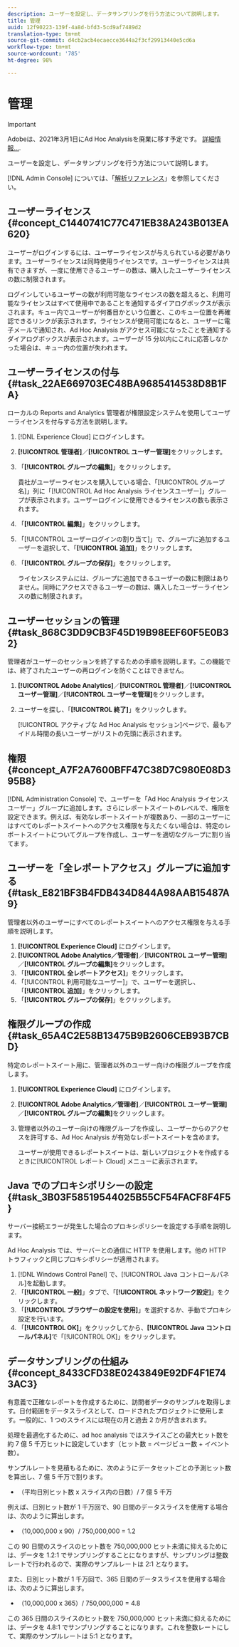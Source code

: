 ```yaml
---
description: ユーザーを設定し、データサンプリングを行う方法について説明します。
title: 管理
uuid: 12f90223-139f-4a8d-bfd3-5cd9af7489d2
translation-type: tm+mt
source-git-commit: d4cb2acb4ecaecce3644a2f3cf29913440e5cd6a
workflow-type: tm+mt
source-wordcount: '785'
ht-degree: 98%

---
```



# 管理

>[!IMPORTANT]
>
>Adobeは、2021年3月1日にAd Hoc Analysisを廃業に移す予定です。 [詳細情報...](https://adobe.ly/discoverworkspace).

ユーザーを設定し、データサンプリングを行う方法について説明します。

[!DNL Admin Console] については、「[解析リファレンス](https://docs.adobe.com/content/help/ja-JP/analytics/landing/home.html)」を参照してください。

## ユーザーライセンス {#concept_C1440741C77C471EB38A243B013EA620}

ユーザーがログインするには、ユーザーライセンスが与えられている必要があります。ユーザーライセンスは同時使用ライセンスです。ユーザーライセンスは共有できますが、一度に使用できるユーザーの数は、購入したユーザーライセンスの数に制限されます。

<!-- 

c_user_license.html

 -->

ログインしているユーザーの数が利用可能なライセンスの数を超えると、利用可能なライセンスはすべて使用中であることを通知するダイアログボックスが表示されます。キュー内でユーザーが何番目かという位置と、このキュー位置を再確認できるリンクが表示されます。ライセンスが使用可能になると、ユーザーに電子メールで通知され、Ad Hoc Analysis がアクセス可能になったことを通知するダイアログボックスが表示されます。ユーザーが 15 分以内にこれに応答しなかった場合は、キュー内の位置が失われます。

## ユーザーライセンスの付与 {#task_22AE669703EC48BA9685414538D8B1FA}

ローカルの Reports and Analytics 管理者が権限設定システムを使用してユーザーライセンスを付与する方法を説明します。

<!-- 

t_user_licenses.xml

 -->

1. [!DNL Experience Cloud] にログインします。
1. **[!UICONTROL 管理者]**／**[!UICONTROL ユーザー管理]**&#x200B;をクリックします。
1. 「**[!UICONTROL グループの編集]**」をクリックします。

   貴社がユーザーライセンスを購入している場合、「[!UICONTROL グループ名]」列に「[!UICONTROL Ad Hoc Analysis ライセンスユーザー]」グループが表示されます。ユーザーログインに使用できるライセンスの数も表示されます。

1. 「**[!UICONTROL 編集]**」をクリックします。
1. 「[!UICONTROL ユーザーログインの割り当て]」で、グループに追加するユーザーを選択して、「**[!UICONTROL 追加]**」をクリックします。
1. 「**[!UICONTROL グループの保存]**」をクリックします。

   ライセンスシステムには、グループに追加できるユーザーの数に制限はありません。同時にアクセスできるユーザーの数は、購入したユーザーライセンスの数に制限されます。

## ユーザーセッションの管理 {#task_868C3DD9CB3F45D19B98EEF60F5E0B32}

管理者がユーザーのセッションを終了するための手順を説明します。この機能では、終了されたユーザーの再ログインを防ぐことはできません。

<!-- 

t_managing_users.xml

 -->

1. **[!UICONTROL Adobe Analytics]**／**[!UICONTROL 管理者]**／**[!UICONTROL ユーザー管理]**／**[!UICONTROL ユーザーを管理]**&#x200B;をクリックします。
1. ユーザーを探し、「**[!UICONTROL 終了]**」をクリックします。

   [!UICONTROL アクティブな Ad Hoc Analysis セッション]ページで、最もアイドル時間の長いユーザーがリストの先頭に表示されます。

## 権限 {#concept_A7F2A7600BFF47C38D7C980E08D395B8}

<!-- 

c_permissions.xml

 -->

[!DNL Administration Console] で、ユーザーを「Ad Hoc Analysis ライセンスユーザー」グループに追加します。さらにレポートスイートのレベルで、権限を設定できます。例えば、有効なレポートスイートが複数あり、一部のユーザーにはすべてのレポートスイートへのアクセス権限を与えたくない場合は、特定のレポートスイートについてグループを作成し、ユーザーを適切なグループに割り当てます。

## ユーザーを「全レポートアクセス」グループに追加する {#task_E821BF3B4FDB434D844A98AAB15487A9}

管理者以外のユーザーにすべてのレポートスイートへのアクセス権限を与える手順を説明します。

<!-- 

t_permissions.xml

 -->

1. **[!UICONTROL Experience Cloud]** にログインします。
1. **[!UICONTROL Adobe Analytics／管理者]**／**[!UICONTROL ユーザー管理]**／**[!UICONTROL グループの編集]**&#x200B;をクリックします。
1. 「**[!UICONTROL 全レポートアクセス]**」をクリックします。
1. 「[!UICONTROL 利用可能なユーザー]」で、ユーザーを選択し、「**[!UICONTROL 追加]**」をクリックします。
1. 「**[!UICONTROL グループの保存]**」をクリックします。

## 権限グループの作成 {#task_65A4C2E58B13475B9B2606CEB93B7CBD}

特定のレポートスイート用に、管理者以外のユーザー向けの権限グループを作成します。

<!-- 

t_permission_groups.xml

 -->

1. **[!UICONTROL Experience Cloud]** にログインします。
1. **[!UICONTROL Adobe Analytics／管理者]**／**[!UICONTROL ユーザー管理]**／**[!UICONTROL グループの編集]**&#x200B;をクリックします。
1. 管理者以外のユーザー向けの権限グループを作成し、ユーザーからのアクセスを許可する、Ad Hoc Analysis が有効なレポートスイートを含めます。

   ユーザーが使用できるレポートスイートは、新しいプロジェクトを作成するときに[!UICONTROL レポート Cloud] メニューに表示されます。

## Java でのプロキシポリシーの設定 {#task_3B03F58519544025B55CF54FACF8F4F5}

サーバー接続エラーが発生した場合のプロキシポリシーを設定する手順を説明します。

<!-- 

t_proxy_policies.xml

 -->

Ad Hoc Analysis では、サーバーとの通信に HTTP を使用します。他の HTTP トラフィックと同じプロキシポリシーが適用されます。

1. [!DNL Windows Control Panel] で、[!UICONTROL Java コントロールパネル]を起動します。
1. 「**[!UICONTROL 一般]**」タブで、「**[!UICONTROL ネットワーク設定]**」をクリックします。
1. 「**[!UICONTROL ブラウザーの設定を使用]**」を選択するか、手動でプロキシ設定を行います。
1. 「**[!UICONTROL OK]**」をクリックしてから、**[!UICONTROL Java コントロールパネル]**&#x200B;で「[!UICONTROL OK]」をクリックします。

## データサンプリングの仕組み {#concept_8433CFD38E0243849E92DF4F1E743AC3}

有意義で正確なレポートを作成するために、訪問者データのサンプルを取得します。日付範囲をデータスライスとして、ロードされたプロジェクトに使用します。一般的に、1 つのスライスには現在の月と過去 2 か月が含まれます。

<!-- 

c_overview_data_sampling.xml

 -->

処理を最適化するために、ad hoc analysis ではスライスごとの最大ヒット数を約 7 億 5 千万ヒットに設定しています（ヒット数 = ページビュー数 + イベント数）。

サンプルレートを見積もるために、次のようにデータセットごとの予測ヒット数を算出し、7 億 5 千万で割ります。

* （平均日別ヒット数 x スライス内の日数）/ 7 億 5 千万

例えば、日別ヒット数が 1 千万回で、90 日間のデータスライスを使用する場合は、次のように算出します。

* （10,000,000 x 90）/ 750,000,000 = 1.2

この 90 日間のスライスのヒット数を 750,000,000 ヒット未満に抑えるためには、データを 1.2:1 でサンプリングすることになりますが、サンプリングは整数レートで行われるので、実際のサンプルレートは 2:1 となります。

また、日別ヒット数が 1 千万回で、365 日間のデータスライスを使用する場合は、次のように算出します。

* （10,000,000 x 365）/ 750,000,000 = 4.8

この 365 日間のスライスのヒット数を 750,000,000 ヒット未満に抑えるためには、データを 4.8:1 でサンプリングすることになります。これを整数レートにして、実際のサンプルレートは 5:1 となります。
